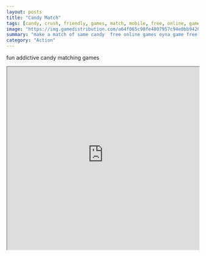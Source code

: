 ```yaml
---
layout: posts
title: "Candy Match"
tags: [candy, crush, friendly, games, match, mobile, free, online, games, oyna, game, free, games, play, play, games]
image: "https://img.gamedistribution.com/a64f065c90fe4807957c94e0bb94206f.jpg"
summary: "make a match of same candy  free online games oyna game free games play play games"
category: "Action"
---
```


fun addictive candy matching games

<iframe width="100%" height="480px;" src="https://html5.gamedistribution.com/a64f065c90fe4807957c94e0bb94206f/"></iframe>